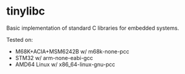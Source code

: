 # tinylibc

Basic implementation of standard C libraries for embedded systems.

Tested on:

- M68K+ACIA+MSM6242B w/ m68k-none-pcc
- STM32 w/ arm-none-eabi-gcc
- AMD64 Linux w/ x86_64-linux-gnu-pcc
